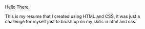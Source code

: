 Hello There, 

This is my resume that I created using HTML and CSS,
it was just a challenge for myself just to brush up on my skills in html and css.
